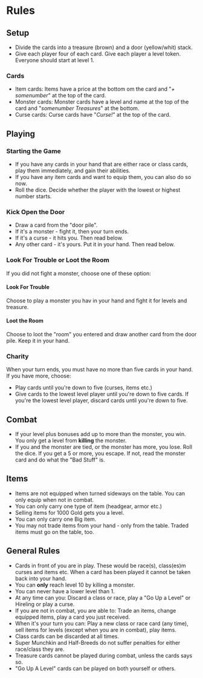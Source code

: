 # Rules

## Setup

- Divide the cards into a treasure (brown) and a door (yellow/whit) stack.
- Give each player four of each card. Give each player a level token. Everyone should start at level 1. 

### Cards
- Item cards: Items have a price at the bottom om the card and "_+ somenumber_" at the top of the card. 
- Monster cards: Monster cards have a level and name at the top of the card and "_somenumber Treasures_" at the bottom. 
- Curse cards: Curse cards have "_Curse!_" at the top of the card.

## Playing

### Starting the Game
- If you have any cards in your hand that are either race or class cards, play them immediately, and gain their abilities.
- If you have any item cards and want to equip them, you can also do so now.
- Roll the dice. Decide whether the player with the lowest or highest number starts. 

### Kick Open the Door
 - Draw a card from the "door pile". 
 - If it's a monster - fight it, then your turn ends. 
 - If it's a curse - it hits you. Then read below.
 - Any other card - it's yours. Put it in your hand. Then read below.

### Look For Trouble or Loot the Room
If you did not fight a monster, choose one of these option:
#### Look For Trouble
Choose to play a monster you hav in your hand and fight it for levels and treasure. 
#### Loot the Room
Choose to loot the "room" you entered and draw another card from the door pile. Keep it in your hand. 

### Charity
When your turn ends, you must have no more than five cards in your hand. If you have more, choose:
 - Play cards until you're down to five (curses, items etc.)
 - Give cards to the lowest level player until you're down to five cards. If you're the lowest level player, discard cards until you're down to five.  

## Combat
 - If your level plus bonuses add up to more than the monster, you win. You only get a level from **killing** the monster.
 - If you and the monster are tied, or the monster has more, you lose. Roll the dice. If you get a 5 or more, you escape. If not, read the monster card and do what the "Bad Stuff" is. 

## Items
- Items are not equipped when turned sideways on the table. You can only equip when not in combat. 
- You can only carry one type of item (headgear, armor etc.)
- Selling items for 1000 Gold gets you a level.
- You can only carry one Big item.
- You may not trade items from your hand - only from the table. Traded items must go on the table, too.

## General Rules

- Cards in front of you are in play. These would be race(s), class(es)m curses and items etc. When a card has been played it cannot be taken back into your hand.
- You can **only** reach level 10 by killing a monster. 
- You can never have a lower level than 1.
- At any time can you: Discard a class or race, play a "Go Up a Level" or Hireling or play a curse.
- If you are not in combat, you are able to: Trade an items, change equipped items, play a card you just received.
- When it's your turn you can: Play a new class or race card (any time), sell items for levels (except when you are in combat), play  items. 
- Class cards can be discarded at all times. 
- Super Munchkin and Half-Breeds do not suffer penalties for either race/class they are. 
- Treasure cards cannot be played during combat, unless the cards says so.
- "Go Up A Level" cards can be played on both yourself or others.